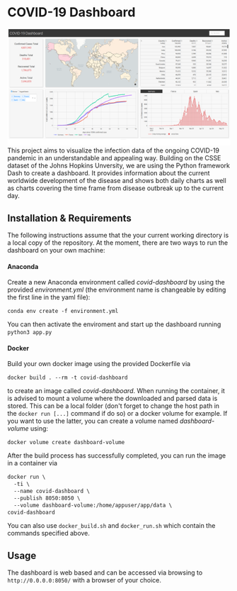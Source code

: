 # COVID-19 Dashboard
![dashboard_preview](docs/dashboard_preview.png)
This project aims to visualize the infection data of the ongoing COVID-19 
pandemic in an understandable and appealing way. Building on the CSSE dataset of
the Johns Hopkins Unversity, we are using the Python framework Dash to create a
dashboard. It provides information about the current worldwide development of 
the disease and shows both daily charts as well as charts covering the time
frame from disease outbreak up to the current day. 

## Installation & Requirements
The following instructions assume that the your current working directory is a local copy of the repository.
At the moment, there are two ways to run the dashboard on your own machine:
#### Anaconda
Create a new Anaconda environment called *covid-dashboard* by using the provided *environment.yml*
(the environment name is changeable by editing the first line in the yaml file):
```
conda env create -f environment.yml
```
You can then activate the enviroment and start up the dashboard running `python3 app.py` 

#### Docker
Build your own docker image using the provided Dockerfile via
```
docker build . --rm -t covid-dashboard
```
to create an image called *covid-dashboard*. When running the container, it is 
advised to mount a volume where the downloaded and parsed data is stored. This 
can be a local folder (don't forget to change the host path in the `docker run [...]` 
command if do so) or a docker volume for example. If you want to use the latter,
you can create a volume named *dashboard-volume* using:
```
docker volume create dashboard-volume
```
After the build process has successfully completed, you can run the image in a
container via
```
docker run \
  -ti \
  --name covid-dashboard \
  --publish 8050:8050 \
  --volume dashboard-volume:/home/appuser/app/data \
covid-dashboard
```
You can also use `docker_build.sh` and `docker_run.sh` which contain the commands
specified above.

## Usage
The dashboard is web based and can be accessed via browsing to 
`http://0.0.0.0:8050/` with a browser of your choice.

